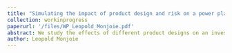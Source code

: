 ```yaml
---
title: "Simulating the impact of product design and risk on a power plant value with a capacity market"
collection: workinprogress
paperurl: '/files/WP_Leopold_Monjoie.pdf'
abstract: We study the effects of different product designs on an investment value in the context of capacity markets. We simulate the future profits of a hypothetical nuclear using a single project  valuation model. It allows representing the imperfection of the energy market and the bids associated with the participation in a capacity market. We find that the procurement characteristics, namely the period when investors receive the remuneration, and the length of the obligation period, significantly modify the investment value if we assume they receive what they offer. The introduction of risk aversion doesn’t fundamentally change the results of the risk-neutral case even though it can significantly lower the investment value. Furthermore, we find that the approach used to model risk matters when comparing the effect of different capacity products. Further extensions of the model would highlight other indirect effects of capacity markets while giving interesting empirical results. 
author: Leopold Monjoie
---
```



